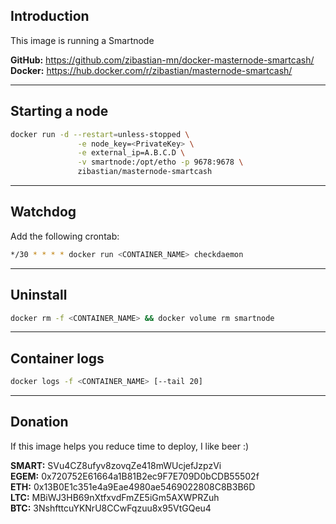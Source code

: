 Introduction
---
This image is running a Smartnode

**GitHub:** https://github.com/zibastian-mn/docker-masternode-smartcash/  
**Docker:** https://hub.docker.com/r/zibastian/masternode-smartcash/  

---
Starting a node
---
```sh
docker run -d --restart=unless-stopped \
               -e node_key=<PrivateKey> \
               -e external_ip=A.B.C.D \
               -v smartnode:/opt/etho -p 9678:9678 \
               zibastian/masternode-smartcash
```

---
Watchdog
---
Add the following crontab:
```sh
*/30 * * * * docker run <CONTAINER_NAME> checkdaemon
```

---
Uninstall
---
```sh
docker rm -f <CONTAINER_NAME> && docker volume rm smartnode
```
---
Container logs
---
```bash
docker logs -f <CONTAINER_NAME> [--tail 20]
```

---
Donation
---
If this image helps you reduce time to deploy, I like beer :)

**SMART:** SVu4CZ8ufyv8zovqZe418mWUcjefJzpzVi  
**EGEM:** 0x720752E61664a1B81B2ec9F7E709D0bCDB55502f  
**ETH:** 0x13B0E1c351e4a9Eae4980ae5469022808C8B3B6D  
**LTC:** MBiWJ3HB69nXtfxvdFmZE5iGm5AXWPRZuh  
**BTC:** 3NshfttcuYKNrU8CCwFqzuu8x95VtGQeu4  
